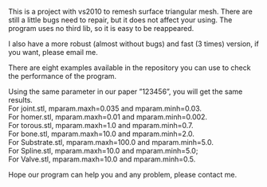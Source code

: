 This is a project with vs2010 to remesh surface triangular mesh. There are still a little bugs need to repair, but it does not affect your using. The program uses no third lib, so it is easy to be reappeared.  

I also have a more robust (almost without bugs) and fast (3 times) version, if you want, please email me.  

There are eight examples available in the repository you can use to check the performance of the program.   

Using the same parameter in our paper ”123456”, you will get the same results.  
For joint.stl, mparam.maxh=0.035 and mparam.minh=0.03.   
For homer.stl, mparam.maxh=0.01 and mparam.minh=0.002.   
For torous.stl, mparam.maxh=1.0 and mparam.minh=0.7.   
For bone.stl, mparam.maxh=10.0 and mparam.minh=2.0.   
For Substrate.stl, mparam.maxh=100.0 and mparam.minh=5.0.   
For Spline.stl, mparam.maxh=10.0 and mparam.minh=5.0;   
For Valve.stl, mparam.maxh=10.0 and mparam.minh=0.5.  

Hope our program can help you and any problem, please contact me.
